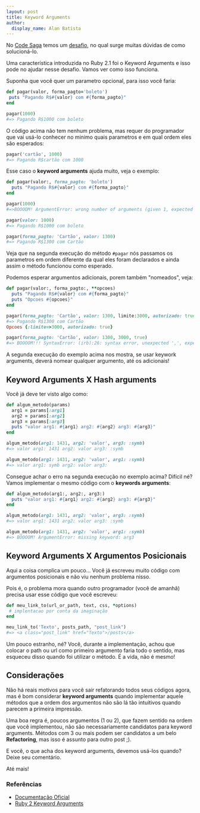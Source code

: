 ```yaml
---
layout: post
title: Keyword Arguments
author:
  display_name: Alan Batista
---
```


No [Code Saga](http://codesaga.com.br) temos um
[desafio](http://www.codesaga.com.br/challenges/buscando-o-ruby-parte-1), no qual
surge muitas dúvidas de como solucioná-lo.

Uma característica introduzida no Ruby 2.1 foi o Keyword Arguments e isso pode
no ajudar nesse desafio. Vamos ver como isso funciona.

Suponha que você quer um parametro opcional, para isso você faria:

```ruby
def pagar(valor, forma_pagto='boleto')
 puts "Pagando R$#{valor} com #{forma_pagto}"
end

pagar(1000)
#=> Pagando R$1000 com boleto
```

O código acima não tem nenhum problema, mas requer do programador que vai usá-lo
conhecer no minimo quais parametros e em qual ordem eles são esperados:

```ruby
pagar('cartão', 1000)
#=> Pagando R$cartão com 1000
```


Esse caso o **keyword arguments** ajuda muito, veja o exemplo:

```ruby
def pagar(valor:, forma_pagto: 'boleto')
  puts "Pagando R$#{valor} com #{forma_pagto}"
end

pagar(1000)
#=>BOOOOM! ArgumentError: wrong number of arguments (given 1, expected 0)

pagar(valor: 1000)
#=> Pagando R$1000 com boleto

pagar(forma_pagto: 'Cartão', valor: 1300)
#=> Pagando R$1300 com Cartão
```

Veja que na segunda execução do método `#pagar` nós passamos os parametros em
ordem diferente da qual eles foram declarados e ainda assim o método funcionou
como esperado.

Podemos esperar argumentos adicionais, porem também "nomeados", veja:

```ruby
def pagar(valor:, forma_pagto:, **opcoes)
  puts "Pagando R$#{valor} com #{forma_pagto}"
  puts "Opcoes #{opcoes}"
end

pagar(forma_pagto: 'Cartão', valor: 1300, limite:3000, autorizado: true)
#=> Pagando R$1300 com Cartão
Opcoes {:limite=>3000, autorizado: true}

pagar(forma_pagto: 'Cartão', valor: 1300, 3000, true)
#=> BOOOOM!!! SyntaxError: (irb):26: syntax error, unexpected ',', expecting =>
```

A segunda execução do exemplo acima nos mostra, se usar keywork arguments,
deverá nomear qualquer argumento, até os adicionais!

## Keyword Arguments X Hash arguments

Você já deve ter visto algo como:

```ruby
def algum_metodo(params)
  arg1 = params[:arg1]
  arg2 = params[:arg2]
  arg3 = params[:arg3]
  puts "valor arg1: #{arg1} arg2: #{arg2} arg3: #{arg3}"
end

algum_metodo(arg1: 1431, arg2: 'valor', arg3: :symb)
#=> valor arg1: 1431 arg2: valor arg3: :symb

algum_metodo(arg1: 1431, arg2: 'valor', arg1: :symb)
#=> valor arg1: symb arg2: valor arg3:
```

Consegue achar o erro na segunda execução no exemplo acima? Difícil né? Vamos
implementar o mesmo código com o **keywords arguments**:

```ruby
def algum_metodo(arg1:, arg2:, arg3:)
  puts "valor arg1: #{arg1} arg2: #{arg2} arg3: #{arg3}"
end

algum_metodo(arg1: 1431, arg2: 'valor', arg3: :symb)
#=> valor arg1: 1431 arg2: valor arg3: :symb

algum_metodo(arg1: 1431, arg2: 'valor', arg1: :symb)
#=> BOOOOM! ArgumentError: missing keyword: arg3
```

## Keyword Arguments X Argumentos Posicionais

Aqui a coisa complica um pouco... Você já escreveu muito código com argumentos
posicionais e não viu nenhum problema nisso.

Pois é, o problema mora quando outro programador (você de amanhã) precisa usar
esse código que você escreveu:

```ruby
def meu_link_to(url_or_path, text, css, *options)
 # implentacao por conta da imaginação
end

meu_link_to('Texto', posts_path, "post_link")
#=> <a class="post_link" href="Texto">/posts</a>
```

Um pouco estranho, né? Você, durante a implementação, achou que colocar o path
ou url como primeiro argumento faria todo o sentido, mas esqueceu disso quando
foi utilizar o método. É a vida, não é mesmo!

## Considerações

Não há reais motivos para você sair refatorando todos seus códigos agora, mas é
bom considerar **keyword arguments** quando implementar aquele métodos que a
ordem dos argumentos não são lá tão intuitivos quando parecem a primeira
impressão.

Uma boa regra é, poucos argumentos (1 ou 2), que fazem sentido na ordem que você
implementou, não são necessariamente candidatos para keyword arguments. Métodos
com  3 ou mais podem ser candidatos a um belo **Refactoring**, mas isso é
assunto para outro post ;).

E você, o que acha dos keyword arguments, devemos usá-los quando? Deixe seu
comentário.

Até mais!


### Referências

- [Documentação Oficial](https://robots.thoughtbot.com/ruby-2-keyword-arguments)
- [Ruby 2 Keyword
  Arguments](https://robots.thoughtbot.com/ruby-2-keyword-arguments)

